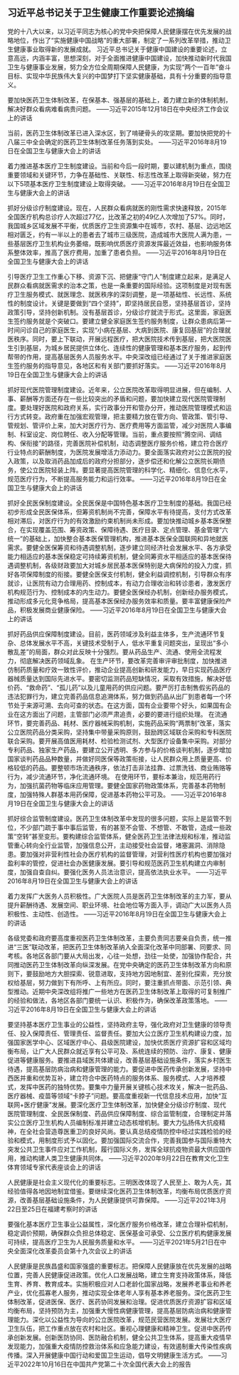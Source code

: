 
## 习近平总书记关于卫生健康工作重要论述摘编

党的十八大以来，以习近平同志为核心的党中央把保障人民健康摆在优先发展的战略地位，作出了“实施健康中国战略”的重大部署，制定了一系列改革举措，推动卫生健康事业取得新的发展成就。
习近平总书记关于健康中国建设的重要论述，立意高远，内涵丰富，思想深刻，对于全面推进健康中国建设，加快推动新时代我国卫生与健康事业发展，努力全方位全周期保障人民健康，为实现“两个一百年”奋斗目标、实现中华民族伟大复兴的中国梦打下坚实健康基础，具有十分重要的指导意义。

要加快医药卫生体制改革，在保基本、强基层的基础上，着力建立新的体制机制，解决好群众看病难看病贵问题。
——习近平2015年12月18日在中央经济工作会议上的讲话

当前，医药卫生体制改革已进入深水区，到了啃硬骨头的攻坚期。要加快把党的十八届三中全会确定的医药卫生体制改革任务落到实处。
——习近平2016年8月19日在全国卫生与健康大会上的讲话

着力推进基本医疗卫生制度建设。当前和今后一段时期，要以建机制为重点，围绕重要领域和关键环节，力争在基础性、关联性、标志性改革上取得新突破，努力在以下5项基本医疗卫生制度建设上取得突破。
——习近平2016年8月19日在全国卫生与健康大会上的讲话

抓好分级诊疗制度建设。现在，人民群众看病就医的刚性需求快速释放，2015年全国医疗机构总诊疗人次超过77亿，比改革之初的49亿人次增加了57%。同时，我国城乡区域发展不平衡，优质医疗卫生资源集中在城市，农村、基层、边远地区相对匮乏，约有一半以上的患者去了城市三级医院，造成城市大医院人满为患，一些基层医疗卫生机构业务萎缩，既影响优质医疗资源发挥最近效益，也影响服务体系整体效率，推高了医疗费用，加重了患者负担。
——习近平2016年8月19日在全国卫生与健康大会上的讲话

引导医疗卫生工作重心下移、资源下沉、把健康“守门人”制度建立起来，是满足人民群众看病就医需求的治本之策，也是一条重要的国际经验。这项制度是对现有医疗卫生服务模式、就医理念、就医秩序的深刻调整，是一项基础性、长远性、系统性的制度设计。关键是要做到“四个坚持”，即坚持居民自愿，坚持基层首诊，坚持政策引导，坚持创新机制。没有基层首诊，分级诊疗就流于形式。这里面，家庭医生签约服务就是个突破口。要建立健全家庭医生签约服务制度，让群众患病后第一时间问诊自己的家庭医生，实现“小病在基层、大病到医院、康复回基层”的合理就医秩序。同时，要上下联动，开展远程医疗，把大医院技术传到基层，把大医院医生引到基层，为城乡居民提供立体化、连续性的健康管理和基本医疗服务，起到传帮带的作用，提高基层医务人员服务水平。中央深改组已经通过了关于推进家庭医生签约服务的指导意见，各地区和有关部门要抓好落实。
——习近平2016年8月19日在全国卫生与健康大会上的讲话

抓好现代医院管理制度建设。近年来，公立医院改革取得明显进展，但在编制、人事、薪酬等方面还存在一些比较突出的矛盾和问题，要加快建立现代医院管理制度。要处理好医院和政府关系，实行政事分开和管办分开，推动医院管理模式和运行方式转变。政府重在加强宏观管理，把主要精力放在管方向、管政策、管引导、管规划、管评价上来，加大对医疗行为、医疗费用等方面监管，减少对医院人事编制、科室设定、岗位聘任、收入分配等管理。当前，重点要按照“腾空间、调结构、保衔接”的路径，完善医院补偿机制，动态调整医疗服务价格，建立符合医疗行业特点的薪酬制度，为医院发展增活力添动力。要全面落实政府对公立医院的投入政策，以及取消药品加成后的政府分担部分，逐步偿还和化解公立医院长期债务，使公立医院轻装上阵。要显著提高医院管理的科学化、精细化、信息化水平，规范医疗行为，不断提高服务能力和运行效率。
——习近平2016年8月19日在全国卫生与健康大会上的讲话

抓好全民医保制度建设。全民医保是中国特色基本医疗卫生制度的基础。我国已经初步形成全民医保体系，但筹资机制尚不完善，保障水平有待提高，支付方式改革相对滞后，对医疗行为的有效激励约束机制尚未形成。要加快推动城乡基本医保整合，在实现覆盖范围、筹资政策、保障待遇、医疗目录、定点管理、基金管理“六统一”的基础上，加快整合基本医保管理机构，推进基本医保全国联网和异地就医需求。要健全医保筹资和待遇调整机制，逐步建立同经济社会发展水平、各方承受能力相适应的基本医保稳定可持续筹资机制，健全同筹资水平相适应的基本医保待遇调整机制，各级财政要加大对城乡居民基本医保特别是大病保险的投入力度，抓好各项保障制度的衔接。要健全医保支付机制，健全利益调控机制，引导群众有序就诊，让医院有动力合理用药、控制成本，有动力合理收治和转诊患者，激发医疗机构规范行为、控制成本的内生动力。要健全医保经办机制，创新经办服务模式，推动形成多元化竞争格局，提高基本医保经办服务效率和质量。要丰富健康保险产品，积极发展商业健康保险。
——习近平2016年8月19日在全国卫生与健康大会上的讲话

抓好药品供应保障制度建设。目前，医药领域涉及利益主体多，生产流通环节复杂、总体发展水平不高，关键技术受制于人，低水平重复问题突出，呈现出“多小散乱差”的局面，群众对此反映十分强烈。要从药品生产、流通、使用全流程发力，彻底解决医药领域乱象。
在生产环节，要改革完善审评审批制度，加快推进仿制药质量和疗效一致性评价，推动企业提高创新和研发能力，早日实现药品医疗器械质量达到国际先进水平。要密切监测药品短缺情况，采取有效措施，解决好低价药、“救命药”、“孤儿药”以及儿童用药的供应问题。要严厉打击制售假劣药品的违法犯罪行为，建立完善药品信息追溯体系，努力做到药品从出厂到患者每一个环节处于来源可溯、去向可查的状态。在这方面，国有企业要带个好头，如果国有企业在这方面出了问题，主管部门必须严肃追责，必要的要进行组织处理。
在流通环节，要完善药品、耗材、医疗器械采购机制，实施药品采购“两票制”改革，落实公立医院药品分类采购，坚持集中带量采购原则，鼓励跨区域联合采购和专科医院联合采购。要开展高值医用耗材、检验检测试剂、大型医疗设备集中采购。对部分专利药品、独家生产药品，要建立公开透明、多方参与的价格谈判机制，逐步增加国家谈判药品品种数量，并做好同医保等政策衔接，让人民群众用上质量更高、价格较低的药品。要整顿市场流通秩序，依法打击非法挂靠、过票洗钱、商业贿赂等行为，减少流通环节，净化流通环境。
在使用环节，要标本兼治，规范用药行为，加强抗菌药物等临床应用管理。要健全国家药物政策体系，完善基本药物制度，加强特殊人群基本用药保障，促进基本药物公平可及。
——习近平2016年8月19日在全国卫生与健康大会上的讲话


抓好综合监管制度建设。医药卫生体制改革中发现的很多问题，实际上是监管不到位，不少部门疏于事中事后监管，有的甚至不会管、不想管、不敢管，造成一些政策“空转”甚至变形。要构建综合监管体系，健全医药卫生法律法规和标准，推动监管重心转向全行业监管，加强信息公开，主动接受社会监督，堵塞漏洞、消除隐患。要加强对非营利性社会办医疗机构的监督管理，对营利性医疗机构也要加强对盈利率的管控，促进社会办医健康发展。要引导和规范医药卫生机构建立内审制度，加强自查自纠。要强化医务人员法治意识，提高依法执业水平。
——习近平2016年8月19日在全国卫生与健康大会上的讲话


着力发挥广大医务人员积极性。广大医院人员是医药卫生体制改革的主力军，要从提升薪酬待遇、发展空间、职业环境、社会地位等方面入手，调动广大以医务人员积极性、主动性、创造性。
——习近平2016年8月19日在全国卫生与健康大会上的讲话


各级党委和政府要高度重视医药卫生体制改革，主要负责同志要亲自负责，统一推进“三医”联动改革，把医药卫生体制改革纳入全面深化改革中同部署、同要求、同考核。各地区各部门要从大局出发，心往一处想，劲往一处使，加强协作配合，共同推动医药卫生体制改革向纵深发展。在党中央确定的医药卫生体制改革方向和原则下，要鼓励地方大胆探索、锐意进取，支持地方因地制宜、差别化探索，充分放权给基层，努力做到下有所呼、上有所应。同时，要注重抓点带面、示范引领、典型推动。近期中央深改组将推广一些地方在医药卫生体制改革上取得的可复制推广的经验和做法，各地区各部门要统一认识、积极作为，确保改革政策落地。
——习近平2016年8月19日在全国卫生与健康大会上的讲话


要坚持基本医疗卫生事业的公益性，坚持政府主导，强化政府对卫生健康的领导责任、投入保障责任、管理责任、监督责任。要加大公立医疗卫生机构建设力度，加强国家医学中心、区域医疗中心、县级医院建设，加快优质医疗资源扩容和区域均衡布局，让广大人民群众就近享有公平可及、系统连续的预防、治疗、康复、健康促进等健康服务。要推进县域医共体建设，改善基层基础设施条件，落实乡村医生待遇，提高基层防病治病和健康管理的能力。要促进中医药传承创新发展，坚持中西医并重和优势互补，建立符合中医药特点的服务体系、服务模式、人才培养模式，发挥中医药的独特优势。要集中力量开展关键核心技术攻关，解决一批药品、医疗器械、疫苗等领域“卡脖子”问题。要高度重视新一代信息技术应用，加快“互联网+医疗健康”发展。要深化医疗卫生体制改革，加快健全分级诊疗制度、现代医院管理制度、全民医保制度、药品供应保障制度、综合监管制度，合理制定并落实公立医疗卫生机构人员编制标准并建立动态核增机制。要大力弘扬伟大抗疫精神，在全社会营造尊医重卫的良好风尚。要认真总结疫情防控中经过实践检验的经验和模式，用制度形式予以固化。要加强国际交流合作，完善我国参与国际重特大突发公共卫生事件应对工作机制，履行国际义务，发挥全球抗疫物资最大供应国作用，推动构建人类卫生健康共同体。
——习近平2020年9月22日在教育文化卫生体育领域专家代表座谈会上的讲话


人民健康是社会主义现代化的重要标志。三明医改体现了人民至上、敢为人先，其经验值得各地因地制宜借鉴。要继续深化医药卫生体制改革，均衡布局优质医疗资源，改善基层基础设施条件，为人民健康提供可靠保障。
——习近平2021年3月22日至25日在福建考察时的讲话


要强化基本医疗卫生事业公益属性，深化医疗服务价格改革，建立合理补偿机制，稳定调价预期，确保群众负担总体稳定、医保基金可承受、公立医疗机构健康发展可持续，提高医疗卫生为人民服务质量和水平。
——习近平2021年5月21日在中央全面深化改革委员会第十九次会议上的讲话


人民健康是民族昌盛和国家强盛的重要标志。把保障人民健康放在优先发展的战略位置，完善人民健康促进政策。优化人口发展战略，建立生育支持政策体系，降低生育、养育、教育成本。实施积极应对人口老龄化国家战略，发展养老事业和养老产业，优化孤寡老人服务，推动实现全体老年人享有基本养老服务。深化医药卫生体制改革，促进医保、医疗、医药协同发展和治理。促进优质医疗资源扩容和区域均衡布局，坚持预防为主，加强重大慢性病健康管理，提高基层防病治病和健康管理能力。深化以公益性为导向的公立医院改革，规范民营医院发展。发展壮大医疗卫生队伍，把工作重点放在农村和社区。重视心理健康和精神卫生。促进中医药传承创新发展。创新医防协同、医防融合机制，健全公共卫生体系，提高重大疫情早发现能力，加强重大疫情防控救治体系和应急能力建设，有效遏制重大传染性疾病传播。深入开展健康中国行动和爱国卫生运动，倡导文明健康生活方式。
——习近平2022年10月16日在中国共产党第二十次全国代表大会上的报告

